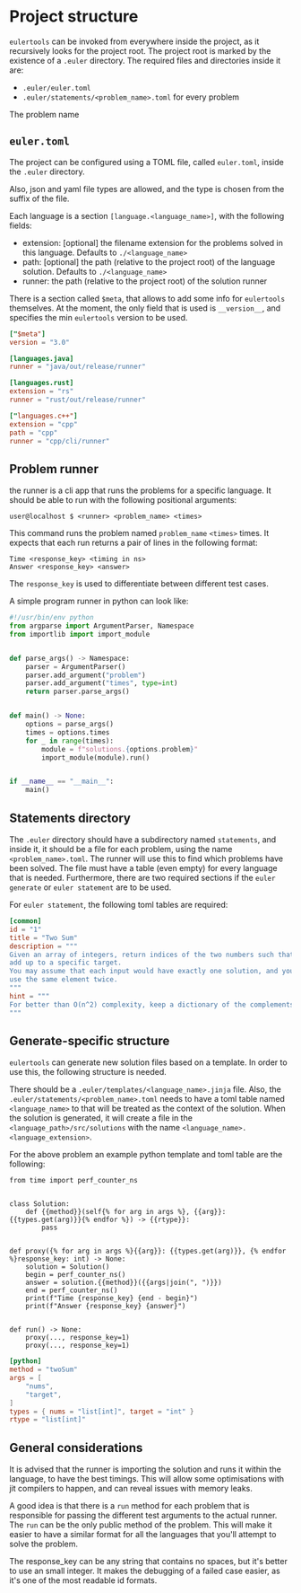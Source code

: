 # Project structure

`eulertools` can be invoked from everywhere inside the project, as it
recursively looks for the project root. The project root is marked by
the existence of a `.euler` directory. The required files and directories
inside it are:

-   `.euler/euler.toml`
-   `.euler/statements/<problem_name>.toml` for every problem

The problem name

## `euler.toml`

The project can be configured using a TOML file, called `euler.toml`,
inside the `.euler` directory.

Also, json and yaml file types are allowed, and the type is chosen from
the suffix of the file.

Each language is a section `[language.<language_name>]`, with the
following fields:

-   extension: \[optional\] the filename extension for the problems solved
    in this language. Defaults to `./<language_name>`
-   path: \[optional\] the path (relative to the project root)
    of the language solution. Defaults to `./<language_name>`
-   runner: the path (relative to the project root) of the solution runner

There is a section called `$meta`, that allows to add some info for `eulertools` themselves.
At the moment, the only field that is used is `__version__`, and specifies the min `eulertools`
version to be used.

```toml linenums="1" title="euler.toml"
["$meta"]
version = "3.0"

[languages.java]
runner = "java/out/release/runner"

[languages.rust]
extension = "rs"
runner = "rust/out/release/runner"

["languages.c++"]
extension = "cpp"
path = "cpp"
runner = "cpp/cli/runner"
```

## Problem runner

the runner is a cli app that runs the problems for a specific language. It should be able to run with the
following positional arguments:

```console
user@localhost $ <runner> <problem_name> <times>
```

This command runs the problem named `problem_name` `<times>` times.
It expects that each run returns a pair of lines in the following format:

```console linenums="1"
Time <response_key> <timing in ns>
Answer <response_key> <answer>
```

The `response_key` is used to differentiate between different test cases.

A simple program runner in python can look like:

```py linenums="1" title="Python runner"
#!/usr/bin/env python
from argparse import ArgumentParser, Namespace
from importlib import import_module


def parse_args() -> Namespace:
    parser = ArgumentParser()
    parser.add_argument("problem")
    parser.add_argument("times", type=int)
    return parser.parse_args()


def main() -> None:
    options = parse_args()
    times = options.times
    for _ in range(times):
        module = f"solutions.{options.problem}"
        import_module(module).run()


if __name__ == "__main__":
    main()
```

## Statements directory

The `.euler` directory should have a subdirectory named `statements`, and inside it, it should be a file
for each problem, using the name `<problem_name>.toml`. The runner will use this to find which problems
have been solved. The file must have a table (even empty) for every language that is needed. Furthermore,
there are two required sections if the `euler generate` or `euler statement` are to be used.

For `euler statement`, the following toml tables are required:

```toml title="p0001.toml"
[common]
id = "1"
title = "Two Sum"
description = """
Given an array of integers, return indices of the two numbers such that they
add up to a specific target.
You may assume that each input would have exactly one solution, and you may not
use the same element twice.
"""
hint = """
For better than O(n^2) complexity, keep a dictionary of the complements.
"""
```

## Generate-specific structure

`eulertools` can generate new solution files based on a template. In order to use this, the following structure is
needed.

There should be a `.euler/templates/<language_name>.jinja` file. Also, the `.euler/statements/<problem_name>.toml`
needs to have a toml table named `<language_name>` to that will be treated as the context of the solution. When the solution
is generated, it will create a file in the `<language_path>/src/solutions` with the name `<language_name>.<language_extension>`.

For the above problem an example python template and toml table are the following:

```jinja title="solution.jinja"
from time import perf_counter_ns


class Solution:
    def {{method}}(self{% for arg in args %}, {{arg}}: {{types.get(arg)}}{% endfor %}) -> {{rtype}}:
        pass


def proxy({% for arg in args %}{{arg}}: {{types.get(arg)}}, {% endfor %}response_key: int) -> None:
    solution = Solution()
    begin = perf_counter_ns()
    answer = solution.{{method}}({{args|join(", ")}})
    end = perf_counter_ns()
    print(f"Time {response_key} {end - begin}")
    print(f"Answer {response_key} {answer}")


def run() -> None:
    proxy(..., response_key=1)
    proxy(..., response_key=1)
```

```toml title="p0001.toml"
[python]
method = "twoSum"
args = [
    "nums",
    "target",
]
types = { nums = "list[int]", target = "int" }
rtype = "list[int]"
```

## General considerations

It is advised that the runner is importing the solution and runs it within the language, to
have the best timings. This will allow some optimisations with jit compilers to happen, and can
reveal issues with memory leaks.

A good idea is that there is a `run` method for each problem that is responsible for passing
the different test arguments to the actual runner. The `run` can be the only public method of the
problem. This will make it easier to have a similar format for all the languages that you'll attempt
to solve the problem.

The response_key can be any string that contains no spaces, but it's better to use an small integer.
It makes the debugging of a failed case easier, as it's one of the most readable id formats.
